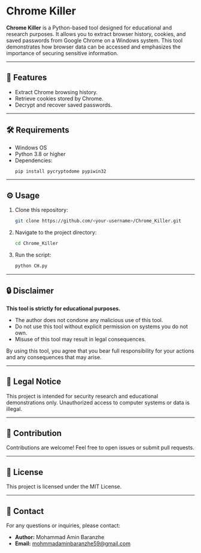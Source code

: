 # Chrome Killer

**Chrome Killer** is a Python-based tool designed for educational and research purposes. It allows you to extract browser history, cookies, and saved passwords from Google Chrome on a Windows system. This tool demonstrates how browser data can be accessed and emphasizes the importance of securing sensitive information.

---

## 🚀 Features
- Extract Chrome browsing history.
- Retrieve cookies stored by Chrome.
- Decrypt and recover saved passwords.

---

## 🛠 Requirements
- Windows OS
- Python 3.8 or higher
- Dependencies:
  ```bash
  pip install pycryptodome pypiwin32
  ```

---

## ⚙️ Usage
1. Clone this repository:
   ```bash
   git clone https://github.com/<your-username>/Chrome_Killer.git
   ```
2. Navigate to the project directory:
   ```bash
   cd Chrome_Killer
   ```
3. Run the script:
   ```bash
   python CH.py
   ```

---

## 🔒 Disclaimer
**This tool is strictly for educational purposes.**
- The author does not condone any malicious use of this tool.
- Do not use this tool without explicit permission on systems you do not own.
- Misuse of this tool may result in legal consequences.

By using this tool, you agree that you bear full responsibility for your actions and any consequences that may arise.

---

## 📝 Legal Notice
This project is intended for security research and educational demonstrations only. Unauthorized access to computer systems or data is illegal.

---

## 🤝 Contribution
Contributions are welcome! Feel free to open issues or submit pull requests.

---

## 📄 License
This project is licensed under the MIT License.

---

## 📧 Contact
For any questions or inquiries, please contact:
- **Author:** Mohammad Amin Baranzhe
- **Email:** mohmmadaminbaranzhe59@gmail.com

